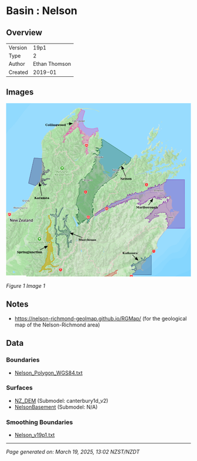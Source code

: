 # Basin : Nelson

## Overview
|         |                     |
|---------|---------------------|
| Version | 19p1           |
| Type    | 2        |
| Author  | Ethan Thomson            |
| Created | 2019-01           |


## Images
![](../images/basins/SI_north.png)

*Figure 1 Image 1*


## Notes
- https://nelson-richmond-geolmap.github.io/RGMap/ (for the geological map of the Nelson-Richmond area)

## Data
### Boundaries
- [Nelson_Polygon_WGS84.txt](https://github.com/ucgmsim/Velocity-Model/tree/main/Data/SI_BASINS/Nelson_Polygon_WGS84.txt)

### Surfaces
- [NZ_DEM](https://github.com/ucgmsim/Velocity-Model/tree/main/Data/DEM/NZ_DEM_HD.in) (Submodel: canterbury1d_v2)
- [NelsonBasement](https://github.com/ucgmsim/Velocity-Model/tree/main/Data/SI_BASINS/Nelson_Basement_WGS84_v0p0.in) (Submodel: N/A)

### Smoothing Boundaries
- [Nelson_v19p1.txt](https://github.com/ucgmsim/Velocity-Model/tree/main/Data/Boundaries/Smoothing/Nelson_v19p1.txt)

---
*Page generated on: March 19, 2025, 13:02 NZST/NZDT*
